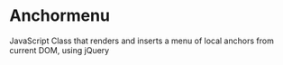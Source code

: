 Anchormenu
==========

JavaScript Class that renders and inserts a menu of local anchors from current DOM, using jQuery
